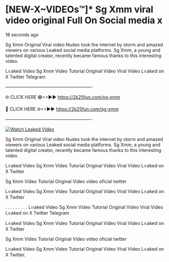 # [NEW-X~VIDEOs™]* Sg Xmm viral video original Full On Social media x

18 seconds ago

Sg Xmm Original Viral video Nudes took the internet by storm and amazed viewers on various Leaked social media platforms. Sg Xmm, a young and talented digital creator, recently became famous thanks to this interesting video.

L𝚎aked Video Sg Xmm Video Tutorial Original Video Viral Video L𝚎aked on X Twitter Telegram

———————————————————-

🌐 CLICK HERE 🟢==►► https://2k25fun.com/sg-xmm

🔴 CLICK HERE 🌐==►► https://2k25fun.com/sg-xmm

———————————————————-

[![Watch Leaked Video](https://miro.medium.com/v2/resize:fit:828/format:webp/1*cilzJN44JGOrTw9NJCrNHA.gif "Watch Leaked Video")](https://2k25fun.com/sg-xmm)

Sg Xmm Original Viral video Nudes took the internet by storm and amazed viewers on various Leaked social media platforms. Sg Xmm, a young and talented digital creator, recently became famous thanks to this interesting video.

L𝚎aked Video Sg Xmm Video Tutorial Original Video Viral Video L𝚎aked on X Twitter

Sg Xmm Video Tutorial Original Video video oficial twitter

L𝚎aked Video Sg Xmm Video Tutorial Original Video Viral Video L𝚎aked on X Twitter

. . . . . . . . . L𝚎aked Video Sg Xmm Video Tutorial Original Video Viral Video L𝚎aked on X Twitter Telegram

L𝚎aked Video Sg Xmm Video Tutorial Original Video Viral Video L𝚎aked on X Twitter

Sg Xmm Video Tutorial Original Video video oficial twitter

L𝚎aked Video Sg Xmm Video Tutorial Original Video Viral Video L𝚎aked on X Twitter.